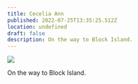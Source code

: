 ```yaml
---
title: Cecelia Ann
published: 2022-07-25T13:35:25.512Z
location: undefined
draft: false
description: On the way to Block Island.
---
```


![](/assets/images/2022/ceceliaann.jpeg)

On the way to Block Island. 